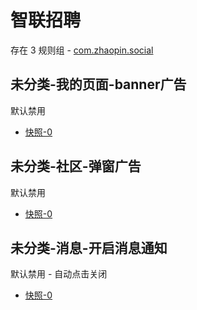 # 智联招聘

存在 3 规则组 - [com.zhaopin.social](/src/apps/com.zhaopin.social.ts)

## 未分类-我的页面-banner广告

默认禁用

- [快照-0](https://i.gkd.li/i/12706181)

## 未分类-社区-弹窗广告

默认禁用

- [快照-0](https://i.gkd.li/i/13063442)

## 未分类-消息-开启消息通知

默认禁用 - 自动点击关闭

- [快照-0](https://i.gkd.li/i/13063427)
